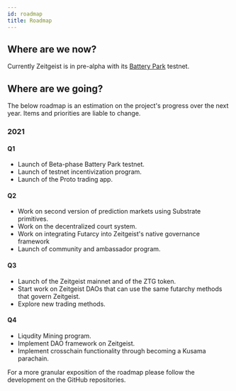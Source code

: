 ```yaml
---
id: roadmap
title: Roadmap
---
```


## Where are we now?

Currently Zeitgeist is in pre-alpha with its [Battery Park](./battery-park) testnet.

## Where are we going?

The below roadmap is an estimation on the project's progress over the next year.
Items and priorities are liable to change.

### 2021

#### Q1

- Launch of Beta-phase Battery Park testnet.
- Launch of testnet incentivization program.
- Launch of the Proto trading app.

#### Q2

- Work on second version of prediction markets using Substrate primitives.
- Work on the decentralized court system.
- Work on integrating Futarcy into Zeitgeist's native governance framework
- Launch of community and ambassador program.

#### Q3

- Launch of the Zeitgeist mainnet and of the ZTG token.
- Start work on Zeitgeist DAOs that can use the same futarchy methods that govern Zeitgeist.
- Explore new trading methods.

#### Q4

- Liqudity Mining program.
- Implement DAO framework on Zeitgeist.
- Implement crosschain functionality through becoming a Kusama parachain.

For a more granular exposition of the roadmap please follow the development
on the GitHub repositories.
